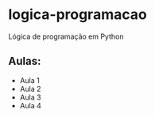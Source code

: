 # logica-programacao
 Lógica de programação em Python

## Aulas:
- Aula 1
- Aula 2
- Aula 3
- Aula 4
